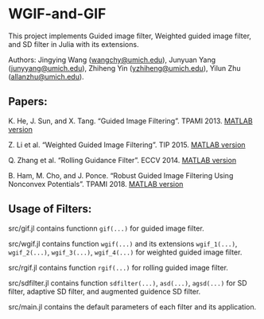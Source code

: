 # WGIF-and-GIF
This project implements Guided image filter, Weighted guided image filter, and SD filter in Julia with its extensions. 

Authors: Jingying Wang (wangchy@umich.edu), Junyuan Yang (junyyang@umich.edu), Zhiheng Yin (yzhiheng@umich.edu), Yilun Zhu (allanzhu@umich.edu).

## Papers:
K. He, J. Sun, and X. Tang. “Guided Image Filtering”. TPAMI 2013. [MATLAB version](http://kaiminghe.com/eccv10)

Z. Li et al. “Weighted Guided Image Filtering”. TIP 2015. [MATLAB version](https://github.com/Luxiush/Weighted-Guided-Image-Filter) 

Q. Zhang et al. “Rolling Guidance Filter”. ECCV 2014. [MATLAB version](http://www.cse.cuhk.edu.hk/~leojia/projects/rollguidance/)

B. Ham, M. Cho, and J. Ponce. “Robust Guided Image Filtering Using Nonconvex Potentials”. TPAMI 2018. [MATLAB version](https://github.com/bsham/SDFilter) 

## Usage of Filters:
src/gif.jl contains functionn `gif(...)` for guided image filter.

src/wgif.jl contains function `wgif(...)` and its extensions `wgif_1(...)`, `wgif_2(...)`, `wgif_3(...)`, `wgif_4(...)` for weighted guided image filter.

src/rgif.jl contains function `rgif(...)` for rolling guided image filter.

src/sdfilter.jl contains function `sdfilter(...)`, `asd(...)`, `agsd(...)` for SD filter, adaptive SD filter, and augmented guidence SD filter. 

src/main.jl contains the default parameters of each filter and its application.
